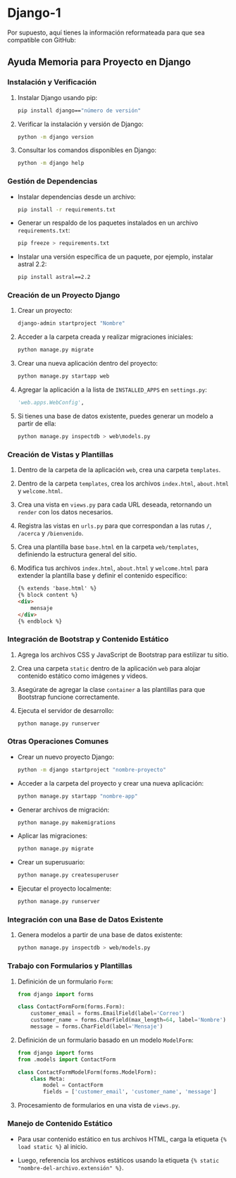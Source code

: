 # Django-1

Por supuesto, aquí tienes la información reformateada para que sea compatible con GitHub:

## Ayuda Memoria para Proyecto en Django

### Instalación y Verificación

1. Instalar Django usando pip:

   ```bash
   pip install django=="número de versión"
   ```

2. Verificar la instalación y versión de Django:

   ```bash
   python -m django version
   ```

3. Consultar los comandos disponibles en Django:

   ```bash
   python -m django help
   ```

### Gestión de Dependencias

- Instalar dependencias desde un archivo:

  ```bash
  pip install -r requirements.txt
  ```

- Generar un respaldo de los paquetes instalados en un archivo `requirements.txt`:

  ```bash
  pip freeze > requirements.txt
  ```

- Instalar una versión específica de un paquete, por ejemplo, instalar astral 2.2:

  ```bash
  pip install astral==2.2
  ```

### Creación de un Proyecto Django

1. Crear un proyecto:

   ```bash
   django-admin startproject "Nombre"
   ```

2. Acceder a la carpeta creada y realizar migraciones iniciales:

   ```bash
   python manage.py migrate
   ```

3. Crear una nueva aplicación dentro del proyecto:

   ```bash
   python manage.py startapp web
   ```

4. Agregar la aplicación a la lista de `INSTALLED_APPS` en `settings.py`:

   ```python
   'web.apps.WebConfig',
   ```

5. Si tienes una base de datos existente, puedes generar un modelo a partir de ella:

   ```bash
   python manage.py inspectdb > web\models.py
   ```

### Creación de Vistas y Plantillas

1. Dentro de la carpeta de la aplicación `web`, crea una carpeta `templates`.

2. Dentro de la carpeta `templates`, crea los archivos `index.html`, `about.html` y `welcome.html`.

3. Crea una vista en `views.py` para cada URL deseada, retornando un `render` con los datos necesarios.

4. Registra las vistas en `urls.py` para que correspondan a las rutas `/`, `/acerca` y `/bienvenido`.

5. Crea una plantilla base `base.html` en la carpeta `web/templates`, definiendo la estructura general del sitio.

6. Modifica tus archivos `index.html`, `about.html` y `welcome.html` para extender la plantilla base y definir el contenido específico:

   ```html
   {% extends 'base.html' %}
   {% block content %}
   <div>
       mensaje
   </div>
   {% endblock %}
   ```

### Integración de Bootstrap y Contenido Estático

1. Agrega los archivos CSS y JavaScript de Bootstrap para estilizar tu sitio.

2. Crea una carpeta `static` dentro de la aplicación `web` para alojar contenido estático como imágenes y videos.

3. Asegúrate de agregar la clase `container` a las plantillas para que Bootstrap funcione correctamente.

4. Ejecuta el servidor de desarrollo:

   ```bash
   python manage.py runserver
   ```

### Otras Operaciones Comunes

- Crear un nuevo proyecto Django:

  ```bash
  python -m django startproject "nombre-proyecto"
  ```

- Acceder a la carpeta del proyecto y crear una nueva aplicación:

  ```bash
  python manage.py startapp "nombre-app"
  ```

- Generar archivos de migración:

  ```bash
  python manage.py makemigrations
  ```

- Aplicar las migraciones:

  ```bash
  python manage.py migrate
  ```

- Crear un superusuario:

  ```bash
  python manage.py createsuperuser
  ```

- Ejecutar el proyecto localmente:

  ```bash
  python manage.py runserver
  ```

### Integración con una Base de Datos Existente

1. Genera modelos a partir de una base de datos existente:

   ```bash
   python manage.py inspectdb > web/models.py
   ```

### Trabajo con Formularios y Plantillas

1. Definición de un formulario `Form`:

   ```python
   from django import forms

   class ContactFormForm(forms.Form):
       customer_email = forms.EmailField(label='Correo')
       customer_name = forms.CharField(max_length=64, label='Nombre')
       message = forms.CharField(label='Mensaje')
   ```

2. Definición de un formulario basado en un modelo `ModelForm`:

   ```python
   from django import forms
   from .models import ContactForm

   class ContactFormModelForm(forms.ModelForm):
       class Meta:
           model = ContactForm
           fields = ['customer_email', 'customer_name', 'message']
   ```

3. Procesamiento de formularios en una vista de `views.py`.

### Manejo de Contenido Estático

- Para usar contenido estático en tus archivos HTML, carga la etiqueta `{% load static %}` al inicio.

- Luego, referencia los archivos estáticos usando la etiqueta `{% static "nombre-del-archivo.extensión" %}`.
